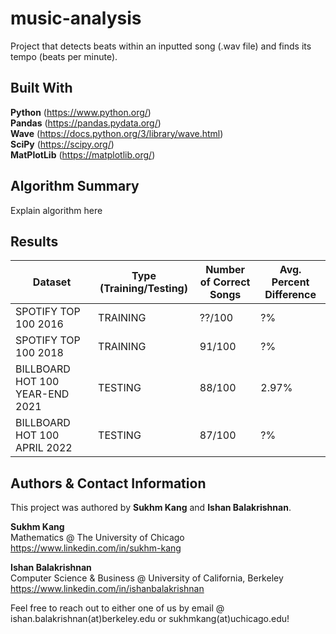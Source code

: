 # music-analysis
Project that detects beats within an inputted song (.wav file) and finds its tempo (beats per minute).

## Built With

**Python** (https://www.python.org/) \
**Pandas** (https://pandas.pydata.org/) \
**Wave** (https://docs.python.org/3/library/wave.html) \
**SciPy** (https://scipy.org/) \
**MatPlotLib** (https://matplotlib.org/)

## Algorithm Summary

Explain algorithm here

## Results

| Dataset | Type (Training/Testing) | Number of Correct Songs | Avg. Percent Difference |
| --- | --- | --- | --- |
| SPOTIFY TOP 100 2016 | TRAINING | ??/100 | ?% |
| SPOTIFY TOP 100 2018 | TRAINING | 91/100 | ?% |
| BILLBOARD HOT 100 YEAR-END 2021 | TESTING | 88/100 | 2.97% |
| BILLBOARD HOT 100 APRIL 2022 | TESTING | 87/100 | ?% |

## Authors & Contact Information

This project was authored by **Sukhm Kang** and **Ishan Balakrishnan**.

**Sukhm Kang**\
Mathematics @ The University of Chicago\
https://www.linkedin.com/in/sukhm-kang


**Ishan Balakrishnan**\
Computer Science & Business @ University of California, Berkeley\
https://www.linkedin.com/in/ishanbalakrishnan

Feel free to reach out to either one of us by email @ ishan.balakrishnan(at)berkeley.edu or sukhmkang(at)uchicago.edu! 
